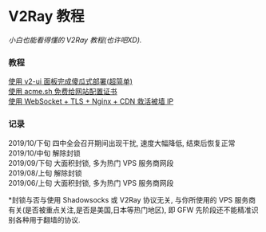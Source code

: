# V2Ray 教程
<i>小白也能看得懂的 V2Ray 教程(也许吧XD).</i>

### 教程
<a href="https://github.com/justsweetpotato/v2ray_tutorial/blob/master/auto.md">使用 v2-ui 面板完成傻瓜式部署(超简单)</a><br>
<a href="https://github.com/justsweetpotato/V2Ray_Tutorial/blob/master/ssl.md">使用 acme.sh 免费给网站配置证书</a><br>
<a href="https://github.com/justsweetpotato/V2Ray_Tutorial/blob/master/Back.md">使用 WebSocket + TLS + Nginx + CDN 救活被墙 IP</a>

### 记录
2019/10/下旬 四中全会召开期间出现干扰, 速度大幅降低, 结束后恢复正常<br>
2019/10/中旬 解除封锁<br>
2019/09/下旬 大面积封锁, 多为热门 VPS 服务商网段<br>
2019/08/上旬 解除封锁<br>
2019/06/上旬 大面积封锁, 多为热门 VPS 服务商网段<br>

*封锁与否与使用 Shadowsocks 或 V2Ray 协议无关, 与你所使用的 VPS 服务商有关(是否被重点关注,是否是美国,日本等热门地区), 即 GFW 先阶段还不能精准识别各种用于翻墙的协议.
<br>

